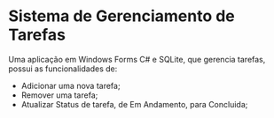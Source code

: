 # Sistema de Gerenciamento de Tarefas
Uma aplicação em Windows Forms C# e SQLite, que gerencia tarefas, possui as funcionalidades de:
 - Adicionar uma nova tarefa;
 - Remover uma tarefa;
 - Atualizar Status de tarefa, de Em Andamento, para Concluida;
 
